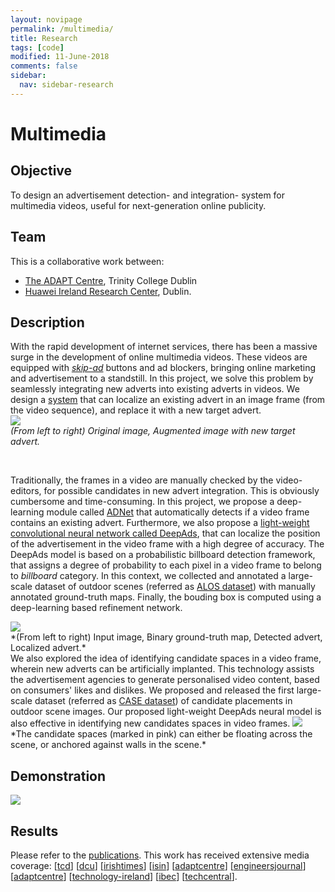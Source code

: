 ```yaml
---
layout: novipage
permalink: /multimedia/
title: Research
tags: [code]
modified: 11-June-2018
comments: false
sidebar:
  nav: sidebar-research
---
```


# Multimedia
## Objective 
To design an advertisement detection- and integration- system for multimedia videos, useful for next-generation online publicity. 

## Team
This is a collaborative work between:
- [The ADAPT Centre](https://www.adaptcentre.ie/), Trinity College Dublin 
- [Huawei Ireland Research Center](http://www.huawei.com/en/about-huawei/corporate-information/research-development), Dublin. 

## Description 
With the rapid development of internet services, there has been a massive surge in the development of online multimedia videos. These videos are equipped with *[skip-ad](https://medium.com/@alenarajwani/the-mistake-you-make-each-time-you-press-the-skip-ad-button-on-youtube-e4f21b4d101c)* buttons and ad blockers, bringing online marketing and advertisement to a standstill. In this project, we solve this problem by seamlessly integrating new adverts into existing adverts in videos. We design a [system](https://arxiv.org/pdf/1808.00163.pdf) that can localize an existing advert in an image frame (from the video sequence), and replace it with a new target advert.    
<img src="{{ site.baseurl }}/images/mul-story.png">
<br />
*(From left to right) Original image, Augmented image with new target advert.*   

<br />

Traditionally, the frames in a video are manually checked by the video-editors, for possible candidates in new advert integration. This is obviously cumbersome and time-consuming. In this project, we propose a deep-learning module called <a href="https://arxiv.org/abs/1811.04115">ADNet</a> that automatically detects if a video frame contains an existing advert. Furthermore, we also propose a <a href="https://arxiv.org/pdf/1905.02106.pdf">light-weight convolutional neural network called DeepAds</a>, that can localize the position of the advertisement in the video frame with a high degree of accuracy. The DeepAds model is based on a probabilistic billboard detection framework, that assigns a degree of probability to each pixel in a video frame to belong to *billboard* category. In this context, we collected and annotated a large-scale dataset of outdoor scenes (referred as <a href="https://arxiv.org/pdf/1904.07776.pdf">ALOS dataset</a>) with manually annotated ground-truth maps. Finally, the bouding box is computed using a deep-learning based refinement network. 

<img src="{{ site.baseurl }}/images/mul-localization.jpg">
<br />
*(From left to right) Input image, Binary ground-truth map, Detected advert, Localized advert.*  

<br />
We also explored the idea of identifying candidate spaces in a video frame, wherein new adverts can be artificially implanted. This technology assists the advertisement agencies to generate personalised video content, based on consumers' likes and dislikes. We proposed and released the first large-scale dataset (referred as <a href="https://arxiv.org/pdf/1903.08943.pdf">CASE dataset</a>) of candidate placements in outdoor scene images. Our proposed light-weight DeepAds neural model is also effective in identifying new candidates spaces in video frames. 

<img src="{{ site.baseurl }}/images/candidate-space-example.png">
<br />
*The candidate spaces (marked in pink) can either be floating across the scene, or anchored against walls in the scene.* 

## Demonstration 

[<img src="{{ site.baseurl }}/images/video-grab.png">](https://youtu.be/zaKpJZhBVL4)

## Results   
Please refer to the [publications](https://soumyabrata.github.io/publications/). This work has received extensive media coverage: 
[<a href="https://www.tcd.ie/news_events/articles/adapt-scoops-technology-ireland-award-for-disruptive-advertising-system/">tcd</a>]
[<a href="https://www.dcu.ie/news/news/2018/Nov/ADAPT-scoops-Technology-Ireland-Award-for-Disruptive-Advertising-System.shtml">dcu</a>]
[<a href="https://www.irishtimes.com/business/technology/learnupon-takes-top-prize-at-annual-technology-ireland-awards-1.3708041">irishtimes</a>]
[<a href="https://www.isin.ie/go/news_events/news/learnupon-adapt-centre-amongst-the-winners-at-the-2018-technology-awards">isin</a>]
[<a href="https://www.adaptcentre.ie/news/adapt-research-centre-scoops-technology-ireland-award-for-disruptive-advert">adaptcentre</a>] 
[<a href="http://www.engineersjournal.ie/2018/11/28/adapt-wins-technology-ireland-award-for-disruptive-advertising-system/">engineersjournal</a>] 
[<a href="https://www.adaptcentre.ie/news/adapt-research-shortlisted-for-2018-technology-ireland-software-industry-aw">adaptcentre</a>] 
[<a href="https://www.technology-ireland.ie/Sectors/TI/TI.nsf/vPages/Awards~finalists-2018!OpenDocument">technology-ireland</a>] 
[<a href="https://www.ibec.ie/IBEC/Press/PressPublicationsdoclib3.nsf/vPages/Newsroom~finalists-named-for-technology-ireland-2018-awards-25-10-2018?OpenDocument">ibec</a>] 
[<a href="https://www.techcentral.ie/technology-ireland-awards-shortlist-revealed/">techcentral</a>].